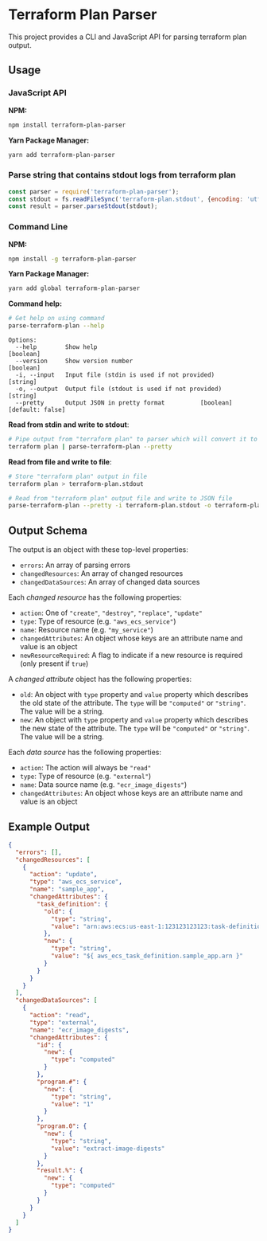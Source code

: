 # Terraform Plan Parser

This project provides a CLI and JavaScript API for parsing terraform
plan output.

## Usage

### JavaScript API

**NPM:**

```bash
npm install terraform-plan-parser
```

**Yarn Package Manager:**

```bash
yarn add terraform-plan-parser
```

### Parse string that contains stdout logs from terraform plan

```javascript
const parser = require('terraform-plan-parser');
const stdout = fs.readFileSync('terraform-plan.stdout', {encoding: 'utf8'});
const result = parser.parseStdout(stdout);
```

### Command Line

**NPM:**

```bash
npm install -g terraform-plan-parser
```

**Yarn Package Manager:**

```bash
yarn add global terraform-plan-parser
```

**Command help:**

```bash
# Get help on using command
parse-terraform-plan --help
```

```
Options:
  --help        Show help                                              [boolean]
  --version     Show version number                                    [boolean]
  -i, --input   Input file (stdin is used if not provided)              [string]
  -o, --output  Output file (stdout is used if not provided)            [string]
  --pretty      Output JSON in pretty format          [boolean] [default: false]
```

**Read from stdin and write to stdout**:

```bash
# Pipe output from "terraform plan" to parser which will convert it to JSON
terraform plan | parse-terraform-plan --pretty
```

**Read from file and write to file**:

```bash
# Store "terraform plan" output in file
terraform plan > terraform-plan.stdout

# Read from "terraform plan" output file and write to JSON file
parse-terraform-plan --pretty -i terraform-plan.stdout -o terraform-plan.json
```

## Output Schema

The output is an object with these top-level properties:

- `errors`: An array of parsing errors
- `changedResources`: An array of changed resources
- `changedDataSources`: An array of changed data sources

Each _changed resource_ has the following properties:

- `action`: One of `"create"`, `"destroy"`, `"replace"`, `"update"`
- `type`: Type of resource (e.g. `"aws_ecs_service"`)
- `name`: Resource name (e.g. `"my_service"`)
- `changedAttributes`: An object whose keys are an attribute name and value is an object
- `newResourceRequired`: A flag to indicate if a new resource is required (only present if `true`)

A _changed attribute_ object has the following properties:

- `old`: An object with `type` property and `value` property which
  describes the old state of the attribute.
  The `type` will be `"computed"` or `"string"`. The value will be a string.
- `new`: An object with `type` property and `value` property which
  describes the new state of the attribute.
  The `type` will be `"computed"` or `"string"`. The value will be a string.

Each _data source_ has the following properties:

- `action`: The action will always be `"read"`
- `type`: Type of resource (e.g. `"external"`)
- `name`: Data source name (e.g. `"ecr_image_digests"`)
- `changedAttributes`: An object whose keys are an attribute name and value is an object

## Example Output

```json
{
  "errors": [],
  "changedResources": [
    {
      "action": "update",
      "type": "aws_ecs_service",
      "name": "sample_app",
      "changedAttributes": {
        "task_definition": {
          "old": {
            "type": "string",
            "value": "arn:aws:ecs:us-east-1:123123123123:task-definition/sample-app:186"
          },
          "new": {
            "type": "string",
            "value": "${ aws_ecs_task_definition.sample_app.arn }"
          }
        }
      }
    }
  ],
  "changedDataSources": [
    {
      "action": "read",
      "type": "external",
      "name": "ecr_image_digests",
      "changedAttributes": {
        "id": {
          "new": {
            "type": "computed"
          }
        },
        "program.#": {
          "new": {
            "type": "string",
            "value": "1"
          }
        },
        "program.0": {
          "new": {
            "type": "string",
            "value": "extract-image-digests"
          }
        },
        "result.%": {
          "new": {
            "type": "computed"
          }
        }
      }
    }
  ]
}
```
